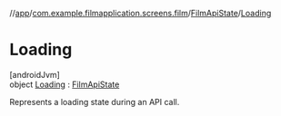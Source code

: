 //[app](../../../../index.md)/[com.example.filmapplication.screens.film](../../index.md)/[FilmApiState](../index.md)/[Loading](index.md)

# Loading

[androidJvm]\
object [Loading](index.md) : [FilmApiState](../index.md)

Represents a loading state during an API call.

